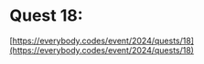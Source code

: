 # Quest 18: 

[https://everybody.codes/event/2024/quests/18](https://everybody.codes/event/2024/quests/18)
